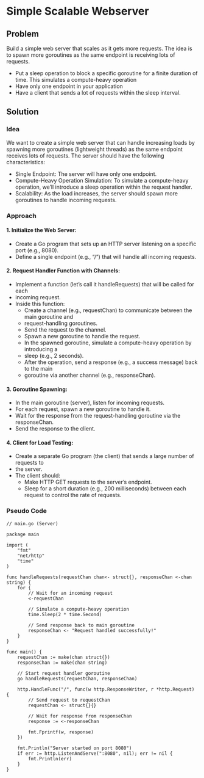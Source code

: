 # Simple Scalable Webserver

## Problem
Build a simple web server that scales as it gets more requests. The idea is to spawn more
goroutines as the same endpoint is receiving lots of requests.
- Put a sleep operation to block a specific goroutine for a finite duration of time. This
simulates a compute-heavy operation
- Have only one endpoint in your application
- Have a client that sends a lot of requests within the sleep interval.

## Solution

### Idea
We want to create a simple web server that can handle increasing loads by spawning more goroutines 
(lightweight threads) as the same endpoint receives lots of requests. The server should have the 
following characteristics:

- Single Endpoint: The server will have only one endpoint.
- Compute-Heavy Operation Simulation: To simulate a compute-heavy operation, we’ll introduce a
 sleep operation within the request handler.
- Scalability: As the load increases, the server should spawn more goroutines to handle
 incoming requests.

### Approach

#### 1. Initialize the Web Server:
- Create a Go program that sets up an HTTP server listening on a specific port (e.g., 8080).
- Define a single endpoint (e.g., “/”) that will handle all incoming requests.
#### 2. Request Handler Function with Channels:
- Implement a function (let’s call it handleRequests) that will be called for each
- incoming request.
- Inside this function:
  - Create a channel (e.g., requestChan) to communicate between the main goroutine and
  - request-handling goroutines.
  - Send the request to the channel.
  - Spawn a new goroutine to handle the request.
  - In the spawned goroutine, simulate a compute-heavy operation by introducing a
  - sleep (e.g., 2 seconds).
  - After the operation, send a response (e.g., a success message) back to the main
  - goroutine via another channel (e.g., responseChan).
#### 3. Goroutine Spawning:
  - In the main goroutine (server), listen for incoming requests.
  - For each request, spawn a new goroutine to handle it.
  - Wait for the response from the request-handling goroutine via the responseChan.
  - Send the response to the client.

#### 4. Client for Load Testing:
- Create a separate Go program (the client) that sends a large number of requests to
- the server.
- The client should:
  - Make HTTP GET requests to the server’s endpoint.
  - Sleep for a short duration (e.g., 200 milliseconds) between each request to control the
    rate of requests.

### Pseudo Code

```
// main.go (Server)

package main

import (
	"fmt"
	"net/http"
	"time"
)

func handleRequests(requestChan chan<- struct{}, responseChan <-chan string) {
	for {
		// Wait for an incoming request
		<-requestChan

		// Simulate a compute-heavy operation
		time.Sleep(2 * time.Second)

		// Send response back to main goroutine
		responseChan <- "Request handled successfully!"
	}
}

func main() {
	requestChan := make(chan struct{})
	responseChan := make(chan string)

	// Start request handler goroutine
	go handleRequests(requestChan, responseChan)

	http.HandleFunc("/", func(w http.ResponseWriter, r *http.Request) {
		// Send request to requestChan
		requestChan <- struct{}{}

		// Wait for response from responseChan
		response := <-responseChan

		fmt.Fprintf(w, response)
	})

	fmt.Println("Server started on port 8080")
	if err := http.ListenAndServe(":8080", nil); err != nil {
		fmt.Println(err)
	}
}

```
